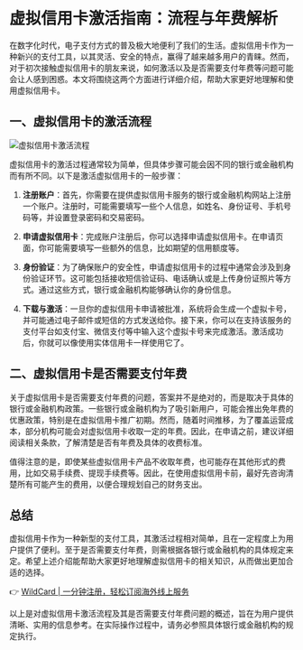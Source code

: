 # 虚拟信用卡激活指南：流程与年费解析

在数字化时代，电子支付方式的普及极大地便利了我们的生活。虚拟信用卡作为一种新兴的支付工具，以其灵活、安全的特点，赢得了越来越多用户的青睐。然而，对于初次接触虚拟信用卡的朋友来说，如何激活以及是否需要支付年费等问题可能会让人感到困惑。本文将围绕这两个方面进行详细介绍，帮助大家更好地理解和使用虚拟信用卡。

## 一、虚拟信用卡的激活流程

![虚拟信用卡激活流程](https://bbtdd.com/img/20656429.webp)

虚拟信用卡的激活过程通常较为简单，但具体步骤可能会因不同的银行或金融机构而有所不同。以下是激活虚拟信用卡的一般步骤：

1. **注册账户**：首先，你需要在提供虚拟信用卡服务的银行或金融机构网站上注册一个账户。注册时，可能需要填写一些个人信息，如姓名、身份证号、手机号码等，并设置登录密码和交易密码。

2. **申请虚拟信用卡**：完成账户注册后，你可以选择申请虚拟信用卡。在申请页面，你可能需要填写一些额外的信息，比如期望的信用额度等。

3. **身份验证**：为了确保账户的安全性，申请虚拟信用卡的过程中通常会涉及到身份验证环节。这可能包括接收短信验证码、电话确认或是上传身份证照片等方式。通过这些方式，银行或金融机构能够确认你的身份信息。

4. **下载与激活**：一旦你的虚拟信用卡申请被批准，系统将会生成一个虚拟卡号，并可能通过电子邮件或短信的方式发送给你。接下来，你可以在支持该服务的支付平台如支付宝、微信支付等中输入这个虚拟卡号来完成激活。激活成功后，你就可以像使用实体信用卡一样使用它了。

## 二、虚拟信用卡是否需要支付年费

关于虚拟信用卡是否需要支付年费的问题，答案并不是绝对的，而是取决于具体的银行或金融机构政策。一些银行或金融机构为了吸引新用户，可能会推出免年费的优惠政策，特别是在虚拟信用卡推广初期。然而，随着时间推移，为了覆盖运营成本，部分机构可能会对虚拟信用卡收取一定的年费。因此，在申请之前，建议详细阅读相关条款，了解清楚是否有年费及具体的收费标准。

值得注意的是，即使某些虚拟信用卡产品不收取年费，也可能存在其他形式的费用，比如交易手续费、提现手续费等。因此，在使用虚拟信用卡前，最好先咨询清楚所有可能产生的费用，以便合理规划自己的财务支出。

## 总结

虚拟信用卡作为一种新型的支付工具，其激活过程相对简单，且在一定程度上为用户提供了便利。至于是否需要支付年费，则需根据各银行或金融机构的具体规定来定。希望上述介绍能帮助大家更好地理解虚拟信用卡的相关知识，从而做出更加合适的选择。

👉 [WildCard | 一分钟注册，轻松订阅海外线上服务](https://bbtdd.com/WildCard)

以上是对虚拟信用卡激活流程及其是否需要支付年费问题的概述，旨在为用户提供清晰、实用的信息参考。在实际操作过程中，请务必参照具体银行或金融机构的规定执行。